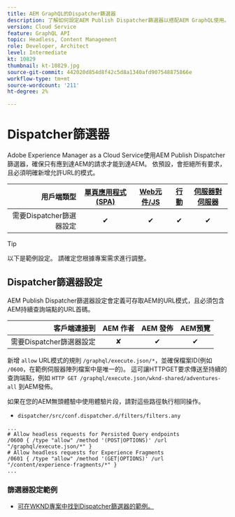 ```yaml
---
title: AEM GraphQL的Dispatcher篩選器
description: 了解如何設定AEM Publish Dispatcher篩選器以搭配AEM GraphQL使用。
version: Cloud Service
feature: GraphQL API
topic: Headless, Content Management
role: Developer, Architect
level: Intermediate
kt: 10829
thumbnail: kt-10829.jpg
source-git-commit: 442020d854d8f42c5d8a1340afd907548875866e
workflow-type: tm+mt
source-wordcount: '211'
ht-degree: 2%

---
```



# Dispatcher篩選器

Adobe Experience Manager as a Cloud Service使用AEM Publish Dispatcher篩選器，確保只有應到達AEM的請求才能到達AEM。 依預設，會拒絕所有要求，且必須明確新增允許URL的模式。

| 用戶端類型 | [單頁應用程式(SPA)](../spa.md) | [Web元件/JS](../web-component.md) | [行動](../mobile.md) | [伺服器對伺服器](../server-to-server.md) |
|------------------------------------------:|:---------------------:|:----------------:|:---------:|:----------------:|
| 需要Dispatcher篩選器設定 | ✔ | ✔ | ✔ | ✔ |

>[!TIP]
>
> 以下是範例設定。 請確定您根據專案需求進行調整。

## Dispatcher篩選器設定

AEM Publish Dispatcher篩選器設定會定義可存取AEM的URL模式，且必須包含AEM持續查詢端點的URL首碼。

| 客戶端連接到 | AEM 作者 | AEM 發佈 | AEM預覽 |
|------------------------------------------:|:----------:|:-------------:|:-------------:|
| 需要Dispatcher篩選器設定 | ✘ | ✔ | ✔ |

新增 `allow` URL模式的規則 `/graphql/execute.json/*`，並確保檔案ID(例如 `/0600`，在範例伺服器陣列檔案中是唯一的)。
這可讓HTTPGET要求傳送至持續的查詢端點，例如 `HTTP GET /graphql/execute.json/wknd-shared/adventures-all` 到AEM發佈。

如果在您的AEM無頭體驗中使用體驗片段，請對這些路徑執行相同操作。

+ `dispatcher/src/conf.dispatcher.d/filters/filters.any`

```
...
# Allow headless requests for Persisted Query endpoints
/0600 { /type "allow" /method '(POST|OPTIONS)' /url "/graphql/execute.json/*" }
# Allow headless requests for Experience Fragments
/0601 { /type "allow" /method '(GET|OPTIONS)' /url "/content/experience-fragments/*" }
...
```

### 篩選器設定範例

+ [可在WKND專案中找到Dispatcher篩選器的範例。](https://github.com/adobe/aem-guides-wknd/blob/main/dispatcher/src/conf.dispatcher.d/filters/filters.any#L28)
